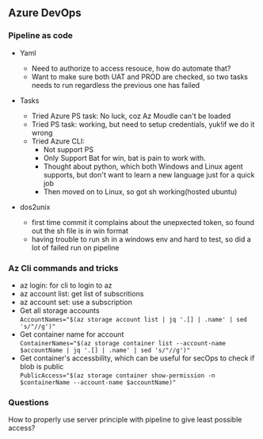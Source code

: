 ## Azure DevOps

### Pipeline as code
- Yaml  
    - Need to authorize to access resouce, how do automate that?  
    - Want to make sure both UAT and PROD are checked, so two tasks needs to run regardless the previous one has failed  

- Tasks  
    - Tried Azure PS task: No luck, coz Az Moudle can't be loaded  
    - Tried PS task: working, but need to setup credentials, yuk!if we do it wrong  
    - Tried Azure CLI:  
        - Not support PS  
        - Only Support Bat for win, bat is pain to work with.  
        - Thought about python, which both Windows and Linux agent supports, but don't want to learn a new language just for a quick job  
        - Then moved on to Linux, so got sh working(hosted ubuntu)

- dos2unix 
    - first time commit it complains about the unepxected token, so found out the sh file is in win format
    - having trouble to run sh in a windows env and hard to test, so did a lot of failed run on pipeline

### Az Cli commands and tricks
- az login: for cli to login to az
- az account list: get list of subscritions
- az account set: use a subscription
- Get all storage accounts  
```AccountNames="$(az storage account list | jq '.[] | .name' | sed 's/"//g')"```
- Get container name for account  
`ContainerNames="$(az storage container list --account-name $accountName | jq '.[] | .name' | sed 's/"//g')"`
- Get container's accessbility, which can be useful for secOps to check if blob is public  
`PublicAccess="$(az storage container show-permission -n $containerName --account-name $accountName)"`


### Questions
How to properly use server principle with pipeline to give least possible access? 
